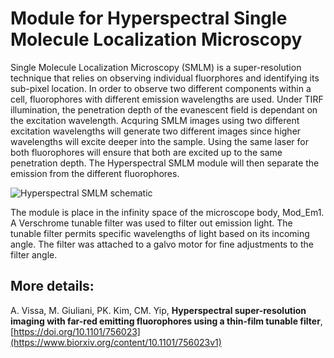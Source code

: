 # Module for Hyperspectral Single Molecule Localization Microscopy

Single Molecule Localization Microscopy (SMLM) is a super-resolution technique that relies on observing individual fluorphores and identifying its sub-pixel location. In order to observe two different components within a cell, fluorophores with different emission wavelengths are used. Under TIRF illumination, the penetration depth of the evanescent field is dependant on the excitation wavelength. Acquring SMLM images using two different excitation wavelengths will generate two different images since higher wavelengths will excite deeper into the sample. Using the same laser for both fluorophores will ensure that both are excited up to the same penetration depth. The Hyperspectral SMLM module will then separate the emission from the different fluorophores.

![Hyperspectral SMLM schematic](https://github.com/YipLab/IX83-Modules/blob/master/HyperspectralSMLM/images/schematic.png)

The module is place in the infinity space of the microscope body, Mod_Em1. A Verschrome tunable filter was used to filter out emission light. The tunable filter permits specific wavelengths of light based on its incoming angle. The filter was attached to a galvo motor for fine adjustments to the filter angle. 

## More details:
A. Vissa, M. Giuliani, PK. Kim, CM. Yip, **Hyperspectral super-resolution imaging with far-red emitting fluorophores using a thin-film tunable filter**, [https://doi.org/10.1101/756023](https://www.biorxiv.org/content/10.1101/756023v1)
